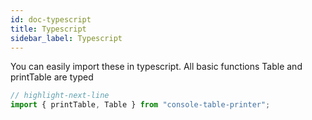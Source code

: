 ```yaml
---
id: doc-typescript
title: Typescript
sidebar_label: Typescript
---
```


You can easily import these in typescript. All basic functions Table and printTable are typed

```typescript
// highlight-next-line
import { printTable, Table } from "console-table-printer";
```
